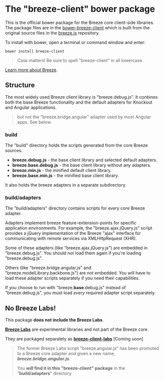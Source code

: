 # The "breeze-client" bower package

This is the official bower package for the Breeze core client-side libraries. The package files are in the [bower-breeze-client](https://github.com/Breeze/bower-breeze-client "github: bower-breeze-client") which is built from the original source files in the [breeze.js](https://github.com/Breeze/breeze.js "github: breeze.js") repository.

To install with bower, open a terminal or command window and enter:

`bower install breeze-client`

>Case matters! Be sure to spell "breeze-client" in all lowercase.

[Learn more about Breeze](http://www.getbreezenow.com/breezejs "breezejs").

## Structure

The most widely used Breeze client library is "breeze.debug.js". It conbines both the
base Breeze functionality and the default adapters for Knockout and Angular applications.

>but not the "breeze.bridge.angular" adapter used by most Angular apps. See below.

### build

The "build" directory holds the scripts generated from the core Breeze sources.

* **breeze.debug.js** - the base client library and selected default adapters.
* **breeze.base.debug.js** - the base client library without any adapters.
* **breeze.min.js** - the minified default client library.
* **breeze.base.min.js** - the minified base client library.

It also holds the breeze adapters in a separate subdirectory.

### build/adapters
The "build/adapters" directory contains scripts for every core Breeze adapter.

Adapters implement breeze feature-extension-points for specific application environments.  For example, the "breeze.ajax.jQuery.js" script provides a jQuery implementation of
the Breeze "ajax" interface for communicating with remote services via XMLHttpRequest (XHR).

Some of these adapters (like "breeze.ajax.jQuery.js") are embedded in
"breeze.debug.js". You should not load them again if you're loading "breeze.debug.js".

Others (like "breeze.bridge.angular.js" and "breeze.modelLibrary.backbone.js") are not embedded. You will have to load these adapter scripts separately if you need their capabilities.

If you choose to run with "breeze.**base**.debug.js" instead of "breeze.debug.js", you must load *every* required adapter script separately.

## No Breeze Labs!

This package **does not include the Breeze Labs**.

[**Breeze Labs**](http://www.getbreezenow.com/documentation/what-are-breeze-labs) are experimental libraries and not part of the Breeze core.

They are packaged separately as [**breeze-client-labs**](https://github.com/Breeze/breeze.js.labs.git) [Coming soon]

>The former Breeze Labs script "breeze.angular.js" has been promoted to a Breeze core adapter and given a new name, ***breeze.bridge.angular.js***.
>
>You ***will* find it in this "breeze-client" package** in the "**build/adapters**" directory.